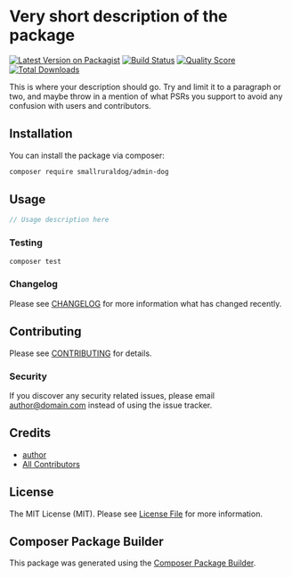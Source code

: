 # Very short description of the package

[![Latest Version on Packagist](https://img.shields.io/packagist/v/small-rural-dog/admin-pro.svg?style=flat-square)](https://packagist.org/packages/small-rural-dog/admin-pro)
[![Build Status](https://img.shields.io/travis/small-rural-dog/admin-pro/master.svg?style=flat-square)](https://travis-ci.org/small-rural-dog/admin-pro)
[![Quality Score](https://img.shields.io/scrutinizer/g/small-rural-dog/admin-pro.svg?style=flat-square)](https://scrutinizer-ci.com/g/small-rural-dog/admin-pro)
[![Total Downloads](https://img.shields.io/packagist/dt/small-rural-dog/admin-pro.svg?style=flat-square)](https://packagist.org/packages/small-rural-dog/admin-pro)

This is where your description should go. Try and limit it to a paragraph or two, and maybe throw in a mention of what PSRs you support to avoid any confusion with users and contributors.

## Installation

You can install the package via composer:

```bash
composer require smallruraldog/admin-dog
```

## Usage

``` php
// Usage description here
```

### Testing

``` bash
composer test
```

### Changelog

Please see [CHANGELOG](CHANGELOG.md) for more information what has changed recently.

## Contributing

Please see [CONTRIBUTING](CONTRIBUTING.md) for details.

### Security

If you discover any security related issues, please email author@domain.com instead of using the issue tracker.

## Credits

- [author](https://github.com/small-rural-dog)
- [All Contributors](../../contributors)

## License

The MIT License (MIT). Please see [License File](LICENSE.md) for more information.

## Composer Package Builder

This package was generated using the [Composer Package Builder](https://github.com/huangdijia/composer-package-builder).
